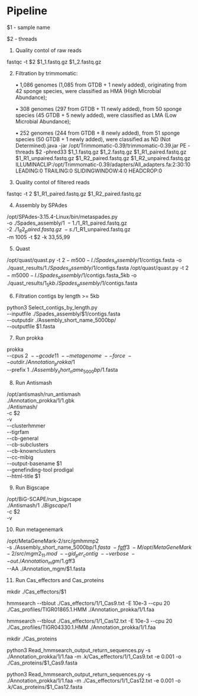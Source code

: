 # Pipeline

$1 - sample name

$2 - threads

1. Quality contol of raw reads

fastqc -t $2 $1_1.fastq.gz $1_2.fastq.gz

2. Filtration by trimmomatic:


	•	1,086 genomes (1,085 from GTDB + 1 newly added), originating from 42 sponge species, were classified as HMA (High Microbial Abundance);
 
	•	308 genomes (297 from GTDB + 11 newly added), from 50 sponge species (45 GTDB + 5 newly added), were classified as LMA (Low Microbial Abundance);
 
	•	252 genomes (244 from GTDB + 8 newly added), from 51 sponge species (50 GTDB + 1 newly added), were classified as ND (Not Determined).java -jar /opt/Trimmomatic-0.39/trimmomatic-0.39.jar PE -threads $2 -phred33 $1_1.fastq.gz $1_2.fastq.gz $1_R1_paired.fastq.gz $1_R1_unpaired.fastq.gz $1_R2_paired.fastq.gz $1_R2_unpaired.fastq.gz ILLUMINACLIP:/opt/Trimmomatic-0.39/adapters/All_adapters.fa:2:30:10 LEADING:0 TRAILING:0 SLIDINGWINDOW:4:0 HEADCROP:0

3. Quality contol of filtered reads

fastqc -t 2 $1_R1_paired.fastq.gz $1_R2_paired.fastq.gz

4. Assembly by SPAdes
 
/opt/SPAdes-3.15.4-Linux/bin/metaspades.py \
-o ./Spades_assembly/$1 \
-1 ./$1_R1_paired.fastq.gz \
-2 ./$1_R2_paired.fastq.gz \
-s ./$1_R1_unpaired.fastq.gz \
-m 1005 -t $2 -k 33,55,99

5. Quast

/opt/quast/quast.py -t $2 -m 500 -l ./Spades_assembly/$1/contigs.fasta -o ./quast_results/$1 ./Spades_assembly/$1/contigs.fasta
/opt/quast/quast.py -t $2 -m 5000 -l ./Spades_assembly/$1/contigs.fasta_5kb -o ./quast_results/$1_5kb ./Spades_assembly/$1/contigs.fasta

6. Filtration contigs by length >= 5kb

python3 Select_contigs_by_length.py \
--inputfile ./Spades_assembly/$1/contigs.fasta \
--outputdir ./Assembly_short_name_5000bp/ \
--outputfile $1.fasta

7. Run prokka

prokka \
--cpus $2 \
--gcode 11 \
--metagenome \
--force \
--outdir ./Annotation_prokka/$1 \
--prefix $1 \
./Assembly_short_name_5000bp/$1.fasta

8. Run Antismash

/opt/antismash/run_antismash \
./Annotation_prokka/$1/$1.gbk \
./Antismash/ \
-c $2 \
-v \
--clusterhmmer \
--tigrfam \
--cb-general \
--cb-subclusters \
--cb-knownclusters \
--cc-mibig \
--output-basename $1 \
--genefinding-tool prodigal \
--html-title $1

9. Run Bigscape

/opt/BiG-SCAPE/run_bigscape \
./Antismash/$1 \
./Bigscape/$1 \
-c $2 \
-v

10. Run metagenemark

/opt/MetaGeneMark-2/src/gmhmmp2 \
-s ./Assembly_short_name_5000bp/$1.fasta \
-f gff3 \
-M /opt/MetaGeneMark-2/src/mgm2_11.mod \
--gid_per_contig \
--verbose \
--out ./Annotation_mgm/$1.gff3 \
--AA ./Annotation_mgm/$1.fasta

11. Run Cas_effectors and Cas_proteins

mkdir ./Cas_effectors/$1

hmmsearch --tblout ./Cas_effectors/$1/$1_Cas9.txt -E 10e-3 --cpu 20 ./Cas_profiles/TIGR01865.1.HMM ./Annotation_prokka/$1/$1.faa

hmmsearch --tblout ./Cas_effectors/$1/$1_Cas12.txt -E 10e-3 --cpu 20 ./Cas_profiles/TIGR04330.1.HMM ./Annotation_prokka/$1/$1.faa

mkdir ./Cas_proteins

python3 Read_hmmsearch_output_return_sequences.py -s ./Annotation_prokka/$1/$1.faa -m .k/Cas_effectors/$1/$1_Cas9.txt -e 0.001 -o ./Cas_proteins/$1_Cas9.fasta

python3 Read_hmmsearch_output_return_sequences.py -s ./Annotation_prokka/$1/$1.faa -m ./Cas_effectors/$1/$1_Cas12.txt -e 0.001 -o .k/Cas_proteins/$1_Cas12.fasta
